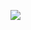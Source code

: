 <p align="left" >
    <a href="LINK TO: WHEN CLICKED">
      <img src="https://github.r2v.ch/codewars?user=q0art" />
    </a>
</p>
